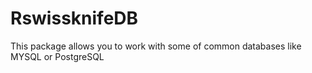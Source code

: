 # RswissknifeDB
This package allows you to work with some of common databases like MYSQL or PostgreSQL
